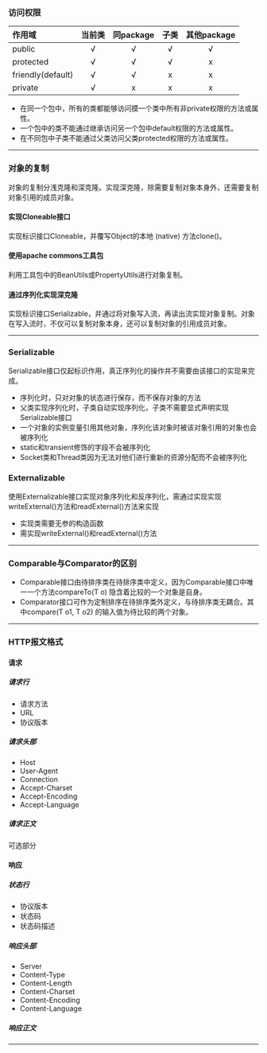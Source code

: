 ### 访问权限

作用域|当前类|同package|子类|其他package
:--|:--:|:--:|:--:|:--:
public|&radic;|&radic;|&radic;|&radic;
protected|&radic;|&radic;|&radic;|x
friendly(default)|&radic;|&radic;|x|x
private|&radic;|x|x|x

* 在同一个包中，所有的类都能够访问摸一个类中所有非private权限的方法或属性。
* 一个包中的类不能通过继承访问另一个包中default权限的方法或属性。
* 在不同包中子类不能通过父类访问父类protected权限的方法或属性。

***

### 对象的复制
对象的复制分浅克隆和深克隆。实现深克隆，除需要复制对象本身外，还需要复制对象引用的成员对象。
#### 实现Cloneable接口
实现标识接口Cloneable，并覆写Object的本地 (native) 方法clone()。
#### 使用apache commons工具包
利用工具包中的BeanUtils或PropertyUtils进行对象复制。
#### 通过序列化实现深克隆
实现标识接口Serializable，并通过将对象写入流，再读出流实现对象复制。对象在写入流时，不仅可以复制对象本身，还可以复制对象的引用成员对象。

***

### Serializable
Serializable接口仅起标识作用，真正序列化的操作并不需要由该接口的实现来完成。
* 序列化时，只对对象的状态进行保存，而不保存对象的方法
* 父类实现序列化时，子类自动实现序列化，子类不需要显式声明实现Serializable接口
* 一个对象的实例变量引用其他对象，序列化该对象时被该对象引用的对象也会被序列化
* static和transient修饰的字段不会被序列化
* Socket类和Thread类因为无法对他们进行重新的资源分配而不会被序列化

### Externalizable
使用Externalizable接口实现对象序列化和反序列化，需通过实现实现writeExternal()方法和readExternal()方法来实现
* 实现类需要无参的构造函数
* 需实现writeExternal()和readExternal()方法

***

### Comparable与Comparator的区别
* Comparable接口由待排序类在待排序类中定义，因为Comparable接口中唯一一个方法compareTo(T o) 隐含着比较的一个对象是自身。
* Comparator接口可作为定制排序在待排序类外定义，与待排序类无耦合。其中compare(T o1, T o2) 的输入值为待比较的两个对象。
***

### HTTP报文格式
#### 请求
##### 请求行
* 请求方法
* URL
* 协议版本
##### 请求头部
* Host
* User-Agent
* Connection
* Accept-Charset
* Accept-Encoding
* Accept-Language
##### 请求正文
可选部分
#### 响应
##### 状态行
* 协议版本
* 状态码
* 状态码描述
##### 响应头部
* Server
* Content-Type
* Content-Length
* Content-Charset
* Content-Encoding
* Content-Language
##### 响应正文
***
